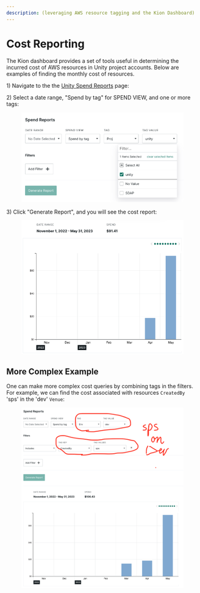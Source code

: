 ```yaml
---
description: (leveraging AWS resource tagging and the Kion Dashboard)
---
```


# Cost Reporting

The Kion dashboard provides a set of tools useful in determining the incurred cost of AWS resources in Unity project accounts.  Below are examples of finding the monthly cost of resources.

1\)  Navigate to the the [Unity Spend Reports](https://login.mcp.nasa.gov/portal/project/125/financials/spend-report) page:



2\)  Select a date range, "Spend by tag" for SPEND VIEW, and one or more tags:

<figure><img src="../../../../../.gitbook/assets/Screenshot 2023-05-10 at 9.17.00 AM.png" alt=""><figcaption></figcaption></figure>

3\)  Click "Generate Report", and you will see the cost report:

<figure><img src="../../../../../.gitbook/assets/Screenshot 2023-05-10 at 9.18.52 AM.png" alt=""><figcaption></figcaption></figure>

## More Complex Example

One can make more complex cost queries by combining tags in the filters.  For example, we can find the cost associated with resources `CreatedBy` 'sps' in the 'dev' `Venue`:

<figure><img src="../../../../../.gitbook/assets/Screenshot 2023-05-10 at 4.37.32 PM.png" alt=""><figcaption></figcaption></figure>
